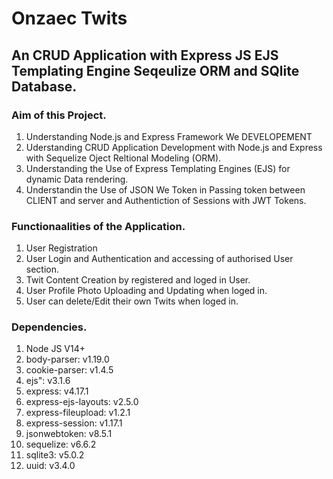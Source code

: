 # Onzaec Twits

## An CRUD Application with Express JS EJS Templating Engine Seqeulize ORM and SQlite Database.

### Aim of this Project.
 1. Understanding  Node.js and Express Framework We DEVELOPEMENT
 2. Uderstanding  CRUD Application Development with Node.js and Express with Sequelize Oject Reltional Modeling (ORM).
 3. Understanding the Use of Express Templating Engines (EJS)  for dynamic Data rendering.
 4. Understandin the Use of JSON We Token in Passing token between CLIENT and server and Authentiction of Sessions with JWT Tokens.

### Functionaalities of the Application.
 1. User Registration
 2. User Login and Authentication and accessing of authorised User section.
 3. Twit Content Creation by registered and loged in User.
 4. User Profile Photo Uploading and Updating when loged in.
 5. User can delete/Edit their own Twits when loged in.

### Dependencies.
  1.  Node JS V14+
  2.  body-parser: v1.19.0
  3.  cookie-parser: v1.4.5
  5.  ejs": v3.1.6
  6.  express: v4.17.1
  7.  express-ejs-layouts: v2.5.0
  8.  express-fileupload: v1.2.1
  9.  express-session: v1.17.1
  10. jsonwebtoken: v8.5.1
  11. sequelize: v6.6.2
  14. sqlite3: v5.0.2
  15. uuid: v3.4.0

  